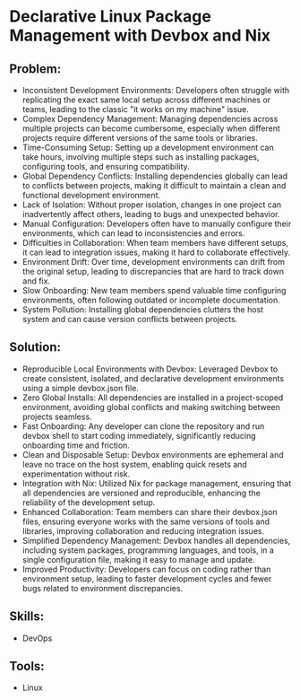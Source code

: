 # Declarative Linux Package Management with Devbox and Nix
## Problem:
- Inconsistent Development Environments: Developers often struggle with replicating the exact same local setup across different machines or teams, leading to the classic "it works on my machine" issue.
- Complex Dependency Management: Managing dependencies across multiple projects can become cumbersome, especially when different projects require different versions of the same tools or libraries.
- Time-Consuming Setup: Setting up a development environment can take hours, involving multiple steps such as installing packages, configuring tools, and ensuring compatibility.
- Global Dependency Conflicts: Installing dependencies globally can lead to conflicts between projects, making it difficult to maintain a clean and functional development environment.
- Lack of Isolation: Without proper isolation, changes in one project can inadvertently affect others, leading to bugs and unexpected behavior.
- Manual Configuration: Developers often have to manually configure their environments, which can lead to inconsistencies and errors.
- Difficulties in Collaboration: When team members have different setups, it can lead to integration issues, making it hard to collaborate effectively.
- Environment Drift: Over time, development environments can drift from the original setup, leading to discrepancies that are hard to track down and fix.
- Slow Onboarding: New team members spend valuable time configuring environments, often following outdated or incomplete documentation.
- System Pollution: Installing global dependencies clutters the host system and can cause version conflicts between projects.

## Solution:
- Reproducible Local Environments with Devbox: Leveraged Devbox to create consistent, isolated, and declarative development environments using a simple devbox.json file.
- Zero Global Installs: All dependencies are installed in a project-scoped environment, avoiding global conflicts and making switching between projects seamless.
- Fast Onboarding: Any developer can clone the repository and run devbox shell to start coding immediately, significantly reducing onboarding time and friction.
- Clean and Disposable Setup: Devbox environments are ephemeral and leave no trace on the host system, enabling quick resets and experimentation without risk.
- Integration with Nix: Utilized Nix for package management, ensuring that all dependencies are versioned and reproducible, enhancing the reliability of the development setup.
- Enhanced Collaboration: Team members can share their devbox.json files, ensuring everyone works with the same versions of tools and libraries, improving collaboration and reducing integration issues.
- Simplified Dependency Management: Devbox handles all dependencies, including system packages, programming languages, and tools, in a single configuration file, making it easy to manage and update.
- Improved Productivity: Developers can focus on coding rather than environment setup, leading to faster development cycles and fewer bugs related to environment discrepancies.

## Skills:
- DevOps

## Tools:
- Linux